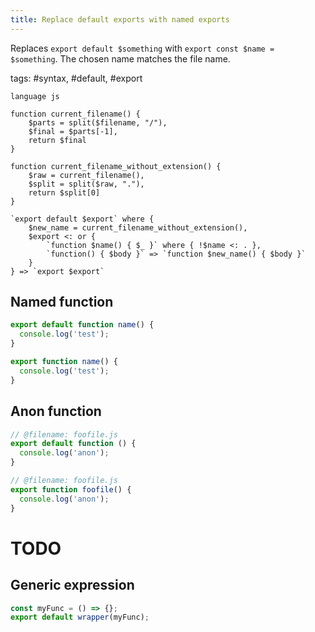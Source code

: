 ```yaml
---
title: Replace default exports with named exports
---
```


Replaces `export default $something` with `export const $name = $something`. The chosen name matches the file name.

tags: #syntax, #default, #export

```grit
language js

function current_filename() {
    $parts = split($filename, "/"),
    $final = $parts[-1],
    return $final
}

function current_filename_without_extension() {
    $raw = current_filename(),
    $split = split($raw, "."),
    return $split[0]
}

`export default $export` where {
    $new_name = current_filename_without_extension(),
    $export <: or {
        `function $name() { $_ }` where { !$name <: . },
        `function() { $body }` => `function $new_name() { $body }`
    }
} => `export $export`
```

## Named function

```javascript
export default function name() {
  console.log('test');
}
```

```javascript
export function name() {
  console.log('test');
}
```

## Anon function

```javascript
// @filename: foofile.js
export default function () {
  console.log('anon');
}
```

```javascript
// @filename: foofile.js
export function foofile() {
  console.log('anon');
}
```

# TODO

## Generic expression

```javascript
const myFunc = () => {};
export default wrapper(myFunc);
```
